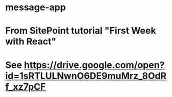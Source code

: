 # message-app
# From SitePoint tutorial "First Week with React"
# See https://drive.google.com/open?id=1sRTLULNwnO6DE9muMrz_8OdRf_xz7pCF
